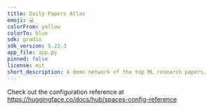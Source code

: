 ```yaml
---
title: Daily Papers Atlas
emoji: 💻
colorFrom: yellow
colorTo: blue
sdk: gradio
sdk_version: 5.23.3
app_file: app.py
pinned: false
license: mit
short_description: A demo network of the top ML research papers.
---
```


Check out the configuration reference at https://huggingface.co/docs/hub/spaces-config-reference
